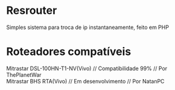 # Resrouter
Simples sistema para troca de ip instantaneamente, feito em PHP

# Roteadores compatíveis

Mitrastar DSL-100HN-T1-NV(Vivo) // Compatibilidade 99% // Por ThePlanetWar</br>
Mitrastar BHS RTA(Vivo) // Em desenvolvimento // Por NatanPC
